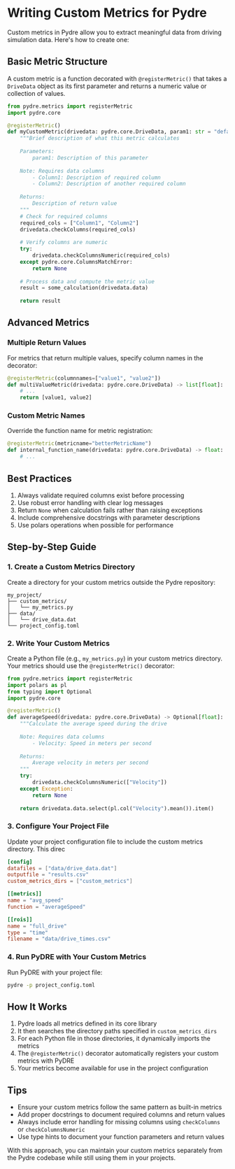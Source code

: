 # Writing Custom Metrics for Pydre

Custom metrics in Pydre allow you to extract meaningful data from driving simulation data. Here's how to create one:

## Basic Metric Structure

A custom metric is a function decorated with `@registerMetric()` that takes a `DriveData` object as its first parameter and returns a numeric value or collection of values.

```python
from pydre.metrics import registerMetric
import pydre.core

@registerMetric()
def myCustomMetric(drivedata: pydre.core.DriveData, param1: str = "default") -> float:
    """Brief description of what this metric calculates
    
    Parameters:
        param1: Description of this parameter
        
    Note: Requires data columns
        - Column1: Description of required column
        - Column2: Description of another required column
        
    Returns:
        Description of return value
    """
    # Check for required columns
    required_cols = ["Column1", "Column2"]
    drivedata.checkColumns(required_cols)
    
    # Verify columns are numeric
    try:
        drivedata.checkColumnsNumeric(required_cols)
    except pydre.core.ColumnsMatchError:
        return None
        
    # Process data and compute the metric value
    result = some_calculation(drivedata.data)
    
    return result
```

## Advanced Metrics

### Multiple Return Values

For metrics that return multiple values, specify column names in the decorator:

```python
@registerMetric(columnnames=["value1", "value2"])
def multiValueMetric(drivedata: pydre.core.DriveData) -> list[float]:
    # ...
    return [value1, value2]
```

### Custom Metric Names

Override the function name for metric registration:

```python
@registerMetric(metricname="betterMetricName")
def internal_function_name(drivedata: pydre.core.DriveData) -> float:
    # ...
```

## Best Practices

1. Always validate required columns exist before processing
2. Use robust error handling with clear log messages
3. Return `None` when calculation fails rather than raising exceptions
4. Include comprehensive docstrings with parameter descriptions
5. Use polars operations when possible for performance

## Step-by-Step Guide

### 1. Create a Custom Metrics Directory

Create a directory for your custom metrics outside the Pydre repository:

```
my_project/
├── custom_metrics/
│   └── my_metrics.py
├── data/
│   └── drive_data.dat
└── project_config.toml
```

### 2. Write Your Custom Metrics

Create a Python file (e.g., `my_metrics.py`) in your custom metrics directory. Your metrics should use the `@registerMetric()` decorator:

```python
from pydre.metrics import registerMetric
import polars as pl
from typing import Optional
import pydre.core

@registerMetric()
def averageSpeed(drivedata: pydre.core.DriveData) -> Optional[float]:
    """Calculate the average speed during the drive
    
    Note: Requires data columns
        - Velocity: Speed in meters per second
    
    Returns:
        Average velocity in meters per second
    """
    try:
        drivedata.checkColumnsNumeric(["Velocity"])
    except Exception:
        return None
        
    return drivedata.data.select(pl.col("Velocity").mean()).item()
```

### 3. Configure Your Project File

Update your project configuration file to include the custom metrics directory. This direc

```toml
[config]
datafiles = ["data/drive_data.dat"]
outputfile = "results.csv"
custom_metrics_dirs = ["custom_metrics"]

[[metrics]]
name = "avg_speed"
function = "averageSpeed"

[[rois]]
name = "full_drive"
type = "time"
filename = "data/drive_times.csv"
```

### 4. Run PyDRE with Your Custom Metrics

Run PyDRE with your project file:

```bash
pydre -p project_config.toml
```

## How It Works

1. Pydre loads all metrics defined in its core library
2. It then searches the directory paths specified in `custom_metrics_dirs`
3. For each Python file in those directories, it dynamically imports the metrics
4. The `@registerMetric()` decorator automatically registers your custom metrics with PyDRE
5. Your metrics become available for use in the project configuration

## Tips

- Ensure your custom metrics follow the same pattern as built-in metrics
- Add proper docstrings to document required columns and return values
- Always include error handling for missing columns using `checkColumns` or `checkColumnsNumeric`
- Use type hints to document your function parameters and return values

With this approach, you can maintain your custom metrics separately from the Pydre codebase while still using them in your projects.
